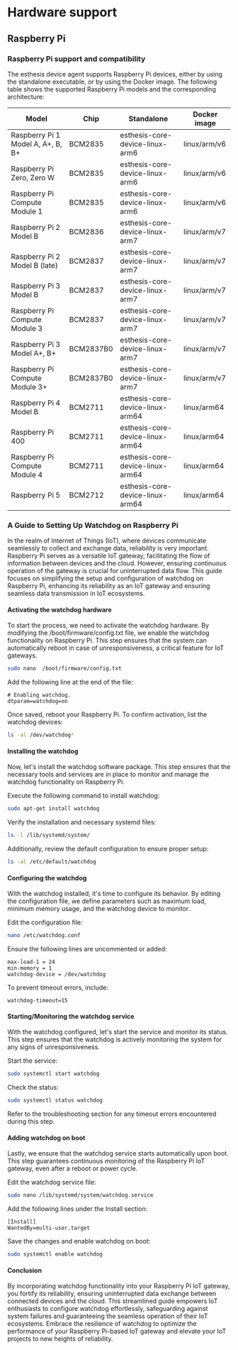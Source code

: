 # Hardware support

## Raspberry Pi

### Raspberry Pi support and compatibility
The esthesis device agent supports Raspberry Pi devices, either by using the standalone executable,
or by using the Docker image. The following table shows the supported Raspberry Pi models and the
corresponding architecture:

| Model                             | Chip      | Standalone                        | Docker image |
|-----------------------------------|-----------|-----------------------------------|--------------|
| Raspberry Pi 1 Model A, A+, B, B+ | BCM2835   | esthesis-core-device-linux-arm6   | linux/arm/v6 |
| Raspberry Pi Zero, Zero W         | BCM2835   | esthesis-core-device-linux-arm6   | linux/arm/v6 |
| Raspberry Pi Compute Module 1		 	| BCM2835   | esthesis-core-device-linux-arm6   | linux/arm/v6 |
| Raspberry Pi 2 Model B            | BCM2836   | esthesis-core-device-linux-arm7   | linux/arm/v7 |
| Raspberry Pi 2 Model B (late)     | BCM2837   | esthesis-core-device-linux-arm7   | linux/arm/v7 |
| Raspberry Pi 3 Model B            | BCM2837   | esthesis-core-device-linux-arm7   | linux/arm/v7 |
| Raspberry Pi Compute Module 3     | BCM2837   | esthesis-core-device-linux-arm7   | linux/arm/v7 |
| Raspberry Pi 3 Model A+, B+       | BCM2837B0 | esthesis-core-device-linux-arm7   | linux/arm/v7 |
| Raspberry Pi Compute Module 3+    | BCM2837B0 | esthesis-core-device-linux-arm7   | linux/arm/v7 |
| Raspberry Pi 4 Model B            | BCM2711   | esthesis-core-device-linux-arm64  | linux/arm64  |
| Raspberry Pi 400                  | BCM2711   | esthesis-core-device-linux-arm64  | linux/arm64  |
| Raspberry Pi Compute Module 4     | BCM2711   | esthesis-core-device-linux-arm64  | linux/arm64  |
| Raspberry Pi 5             			 	| BCM2712   | esthesis-core-device-linux-arm64  | linux/arm64  |

### A Guide to Setting Up Watchdog on Raspberry Pi

In the realm of Internet of Things (IoT), where devices communicate seamlessly to collect and exchange data, reliability is very important. Raspberry Pi serves as a versatile IoT gateway, facilitating the flow of information between devices and the cloud. However, ensuring continuous operation of the gateway is crucial for uninterrupted data flow. This guide focuses on simplifying the setup and configuration of watchdog on Raspberry Pi, enhancing its reliability as an IoT gateway and ensuring seamless data transmission in IoT ecosystems.

#### Activating the watchdog hardware

To start the process, we need to activate the watchdog hardware. By modifying the /boot/firmware/config.txt file, we enable the watchdog functionality on Raspberry Pi. This step ensures that the system can automatically reboot in case of unresponsiveness, a critical feature for IoT gateways.

```bash
sudo nano  /boot/firmware/config.txt
```

Add the following line at the end of the file:

```
# Enabling watchdog.
dtparam=watchdog=on
```

Once saved, reboot your Raspberry Pi. To confirm activation, list the watchdog devices:

```bash
ls -al /dev/watchdog*
```

#### Installing the watchdog

Now, let's install the watchdog software package. This step ensures that the necessary tools and services are in place to monitor and manage the watchdog functionality on Raspberry Pi.

Execute the following command to install watchdog:

```bash
sudo apt-get install watchdog
```

Verify the installation and necessary systemd files:

```bash
ls -l /lib/systemd/system/
```

Additionally, review the default configuration to ensure proper setup:

```bash
ls -al /etc/default/watchdog
```

#### Configuring the watchdog

With the watchdog installed, it's time to configure its behavior. By editing the configuration file, we define parameters such as maximum load, minimum memory usage, and the watchdog device to monitor.

Edit the configuration file:

```bash
nano /etc/watchdog.conf
```

Ensure the following lines are uncommented or added:

```
max-load-1 = 24
min-memory = 1
watchdog-device = /dev/watchdog
```

To prevent timeout errors, include:

```
watchdog-timeout=15
```

#### Starting/Monitoring the watchdog service

With the watchdog configured, let's start the service and monitor its status. This step ensures that the watchdog is actively monitoring the system for any signs of unresponsiveness.

Start the service:

```bash
sudo systemctl start watchdog
```

Check the status:

```bash
sudo systemctl status watchdog
```

Refer to the troubleshooting section for any timeout errors encountered during this step.

#### Adding watchdog on boot

Lastly, we ensure that the watchdog service starts automatically upon boot. This step guarantees continuous monitoring of the Raspberry Pi IoT gateway, even after a reboot or power cycle.

Edit the watchdog service file:

```bash
sudo nano /lib/systemd/system/watchdog.service
```

Add the following lines under the Install section:

```
[Install]
WantedBy=multi-user.target
```

Save the changes and enable watchdog on boot:

```bash
sudo systemctl enable watchdog
```

#### Conclusion

By incorporating watchdog functionality into your Raspberry Pi IoT gateway, you fortify its reliability, ensuring uninterrupted data exchange between connected devices and the cloud. This streamlined guide empowers IoT enthusiasts to configure watchdog effortlessly, safeguarding against system failures and guaranteeing the seamless operation of their IoT ecosystems. Embrace the resilience of watchdog to optimize the performance of your Raspberry Pi-based IoT gateway and elevate your IoT projects to new heights of reliability.
